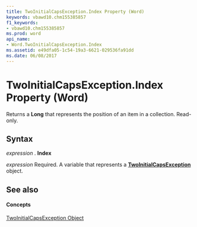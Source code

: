 ```yaml
---
title: TwoInitialCapsException.Index Property (Word)
keywords: vbawd10.chm155385857
f1_keywords:
- vbawd10.chm155385857
ms.prod: word
api_name:
- Word.TwoInitialCapsException.Index
ms.assetid: e49dfa05-1c54-19a3-6621-029536fa91dd
ms.date: 06/08/2017
---
```



# TwoInitialCapsException.Index Property (Word)

Returns a  **Long** that represents the position of an item in a collection. Read-only.


## Syntax

 _expression_ . **Index**

 _expression_ Required. A variable that represents a **[TwoInitialCapsException](Word.TwoInitialCapsException.md)** object.


## See also


#### Concepts


[TwoInitialCapsException Object](Word.TwoInitialCapsException.md)

